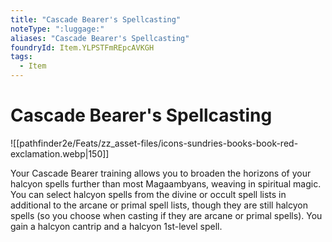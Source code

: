 ```yaml
---
title: "Cascade Bearer's Spellcasting"
noteType: ":luggage:"
aliases: "Cascade Bearer's Spellcasting"
foundryId: Item.YLPSTFmREpcAVKGH
tags:
  - Item
---
```


# Cascade Bearer's Spellcasting
![[pathfinder2e/Feats/zz_asset-files/icons-sundries-books-book-red-exclamation.webp|150]]

Your Cascade Bearer training allows you to broaden the horizons of your halcyon spells further than most Magaambyans, weaving in spiritual magic. You can select halcyon spells from the divine or occult spell lists in additional to the arcane or primal spell lists, though they are still halcyon spells (so you choose when casting if they are arcane or primal spells). You gain a halcyon cantrip and a halcyon 1st-level spell.
